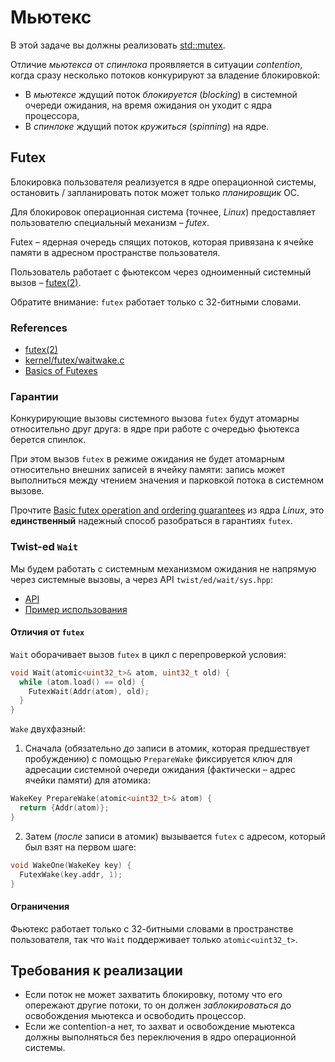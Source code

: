 # Мьютекс

В этой задаче вы должны реализовать [std::mutex](https://ru.cppreference.com/w/cpp/thread/mutex).

Отличие _мьютекса_ от _спинлока_ проявляется в ситуации _contention_, когда сразу несколько потоков конкурируют за владение блокировкой: 

- В _мьютексе_ ждущий поток _блокируется_ (_blocking_) в системной очереди ожидания, на время ожидания он уходит с ядра процессора,
- В _спинлоке_ ждущий поток _кружиться_ (_spinning_) на ядре.

## Futex

Блокировка пользователя реализуется в ядре операционной системы, остановить / запланировать поток может только _планировщик_ ОС.

Для блокировок операционная система (точнее, _Linux_) предоставляет пользователю специальный механизм – _futex_.

Futex – ядерная очередь спящих потоков, которая привязана к ячейке памяти в адресном пространстве пользователя.

Пользователь работает с фьютексом через одноименный системный вызов – [futex(2)](http://man7.org/linux/man-pages/man2/futex.2.html).

Обратите внимание: `futex` работает только с 32-битными словами.

### References

- [futex(2)](http://man7.org/linux/man-pages/man2/futex.2.html)
- [kernel/futex/waitwake.c](https://github.com/torvalds/linux/blob/master/kernel/futex/waitwake.c)
- [Basics of Futexes](https://eli.thegreenplace.net/2018/basics-of-futexes/)

### Гарантии

Конкурирующие вызовы системного вызова `futex` будут атомарны относительно друг друга: в ядре при работе с очередью фьютекса берется спинлок.

При этом вызов `futex` в режиме ожидания не будет атомарным относительно внешних записей в ячейку памяти: запись может выполниться между чтением значения и парковкой потока в системном вызове.

Прочтите [Basic futex operation and ordering guarantees](https://github.com/torvalds/linux/blob/master/kernel/futex/waitwake.c) из ядра _Linux_, это **единственный** надежный способ разобраться в гарантиях `futex`.


### Twist-ed `Wait`

Мы будем работать с системным механизмом ожидания не напрямую через системные вызовы, а через API `twist/ed/wait/sys.hpp`:

- [API](https://gitlab.com/Lipovsky/twist/-/blob/master/docs/ru/guide.md#wait)
- [Пример использования](https://gitlab.com/Lipovsky/twist/-/blob/master/examples/wait/main.cpp)

#### Отличия от `futex`

`Wait` оборачивает вызов `futex` в цикл с перепроверкой условия:

```cpp
void Wait(atomic<uint32_t>& atom, uint32_t old) {
  while (atom.load() == old) {
    FutexWait(Addr(atom), old);
  }
}
```

`Wake` двухфазный: 

1) Сначала (обязательно _до_ записи в атомик, которая предшествует пробуждению) с помощью `PrepareWake` фиксируется ключ для адресации системной очереди ожидания (фактически – адрес ячейки памяти) для атомика:

```cpp
WakeKey PrepareWake(atomic<uint32_t>& atom) {
  return {Addr(atom)};
}
````

2) Затем (_после_ записи в атомик) вызывается `futex` с адресом, который был взят на первом шаге:

```cpp
void WakeOne(WakeKey key) {
  FutexWake(key.addr, 1);
}
```

#### Ограничения

Фьютекс работает только с 32-битными словами в пространстве пользователя, так что `Wait` поддерживает только `atomic<uint32_t>`.


## Требования к реализации

* Если поток не может захватить блокировку, потому что его опережают другие потоки, то он должен _заблокироваться_ до освобождения мьютекса и освободить процессор.
* Если же contention-а нет, то захват и освобождение мьютекса должны выполняться без переключения в ядро операционной системы.
